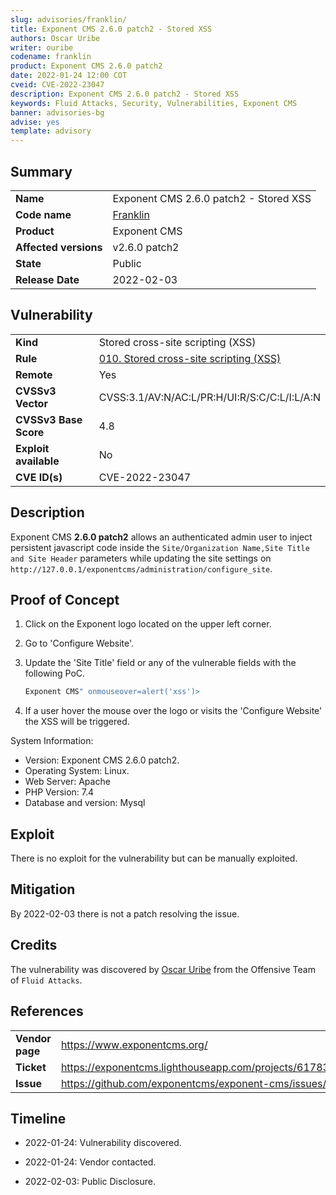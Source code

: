 ```yaml
---
slug: advisories/franklin/
title: Exponent CMS 2.6.0 patch2 - Stored XSS
authors: Oscar Uribe
writer: ouribe
codename: franklin
product: Exponent CMS 2.6.0 patch2
date: 2022-01-24 12:00 COT
cveid: CVE-2022-23047
description: Exponent CMS 2.6.0 patch2 - Stored XSS
keywords: Fluid Attacks, Security, Vulnerabilities, Exponent CMS
banner: advisories-bg
advise: yes
template: advisory
---
```


## Summary

|                             |                                                          |
|-----------------------------|----------------------------------------------------------|
| **Name**                    | Exponent CMS 2.6.0 patch2 - Stored XSS                   |
| **Code name**               | [Franklin](https://en.wikipedia.org/wiki/Aretha_Franklin)|
| **Product**                 | Exponent CMS                                             |
| **Affected versions**       | v2.6.0 patch2                                            |
| **State**                   | Public                                                   |
| **Release Date**            | 2022-02-03                                               |

## Vulnerability

|                       |                                                                  |
|-----------------------|------------------------------------------------------------------|
| **Kind**              | Stored cross-site scripting (XSS)                                |
| **Rule**              | [010. Stored cross-site scripting (XSS)](https://docs.fluidattacks.com/criteria/vulnerabilities/010)   |
| **Remote**            | Yes                                                              |
| **CVSSv3 Vector**     | CVSS:3.1/AV:N/AC:L/PR:H/UI:R/S:C/C:L/I:L/A:N                     |
| **CVSSv3 Base Score** | 4.8                                                              |
| **Exploit available** | No                                                               |
| **CVE ID(s)**         | CVE-2022-23047                                                   |

## Description

Exponent CMS **2.6.0 patch2** allows an authenticated admin user
to inject persistent javascript code inside the
`Site/Organization Name,Site Title and Site Header` parameters
while updating the site settings on
`http://127.0.0.1/exponentcms/administration/configure_site`.

## Proof of Concept

1. Click on the Exponent logo located on the upper left corner.
2. Go to 'Configure Website'.
3. Update the 'Site Title' field or any of
   the vulnerable fields with the following PoC.

   ```javascript
   Exponent CMS" onmouseover=alert('xss')>
   ```

4. If a user hover the mouse over the logo or visits
   the 'Configure Website' the XSS will be triggered.

System Information:

- Version: Exponent CMS 2.6.0 patch2.
- Operating System: Linux.
- Web Server: Apache
- PHP Version: 7.4
- Database and version: Mysql

## Exploit

There is no exploit for the vulnerability but can be manually exploited.

## Mitigation

By 2022-02-03 there is not a patch resolving the issue.

## Credits

The vulnerability was discovered by [Oscar
Uribe](https://co.linkedin.com/in/oscar-uribe-londo%C3%B1o-0b6534155) from the Offensive
Team of  `Fluid Attacks`.

## References

|                     |                                                                     |
|---------------------|---------------------------------------------------------------------|
| **Vendor page**     | <https://www.exponentcms.org/>                                      |
| **Ticket**          | <https://exponentcms.lighthouseapp.com/projects/61783/tickets/1459> |
| **Issue**           | <https://github.com/exponentcms/exponent-cms/issues/1546>           |

## Timeline

- 2022-01-24: Vulnerability discovered.

- 2022-01-24: Vendor contacted.

- 2022-02-03: Public Disclosure.
